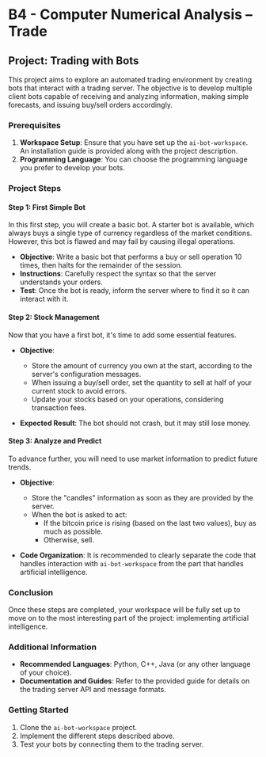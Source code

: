 # B4 - Computer Numerical Analysis – Trade

## Project: Trading with Bots

This project aims to explore an automated trading environment by creating bots that interact with a trading server. The objective is to develop multiple client bots capable of receiving and analyzing information, making simple forecasts, and issuing buy/sell orders accordingly.

### Prerequisites

1. **Workspace Setup**: Ensure that you have set up the `ai-bot-workspace`. An installation guide is provided along with the project description.
2. **Programming Language**: You can choose the programming language you prefer to develop your bots.

### Project Steps

#### Step 1: First Simple Bot

In this first step, you will create a basic bot. A starter bot is available, which always buys a single type of currency regardless of the market conditions. However, this bot is flawed and may fail by causing illegal operations.

- **Objective**: Write a basic bot that performs a buy or sell operation 10 times, then halts for the remainder of the session.
- **Instructions**: Carefully respect the syntax so that the server understands your orders.
- **Test**: Once the bot is ready, inform the server where to find it so it can interact with it.

#### Step 2: Stock Management

Now that you have a first bot, it's time to add some essential features.

- **Objective**:
  - Store the amount of currency you own at the start, according to the server's configuration messages.
  - When issuing a buy/sell order, set the quantity to sell at half of your current stock to avoid errors.
  - Update your stocks based on your operations, considering transaction fees.
  
- **Expected Result**: The bot should not crash, but it may still lose money.

#### Step 3: Analyze and Predict

To advance further, you will need to use market information to predict future trends.

- **Objective**:
  - Store the "candles" information as soon as they are provided by the server.
  - When the bot is asked to act:
    - If the bitcoin price is rising (based on the last two values), buy as much as possible.
    - Otherwise, sell.
  
- **Code Organization**: It is recommended to clearly separate the code that handles interaction with `ai-bot-workspace` from the part that handles artificial intelligence.

### Conclusion

Once these steps are completed, your workspace will be fully set up to move on to the most interesting part of the project: implementing artificial intelligence.

### Additional Information

- **Recommended Languages**: Python, C++, Java (or any other language of your choice).
- **Documentation and Guides**: Refer to the provided guide for details on the trading server API and message formats.

### Getting Started

1. Clone the `ai-bot-workspace` project.
2. Implement the different steps described above.
3. Test your bots by connecting them to the trading server.
